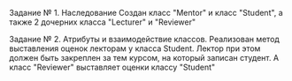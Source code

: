Задание № 1. Наследование
Создан класс "Mentor" и класс "Student", а также 2 дочерних класса "Lecturer"  и "Reviewer"

Задание № 2. Атрибуты и взаимодействие классов.
Реализован метод выставления оценок лекторам у класса Student. Лектор при этом должен быть закреплен за тем курсом, на который записан студент.
А класс "Reviewer" выставляет оценки классу "Student"

